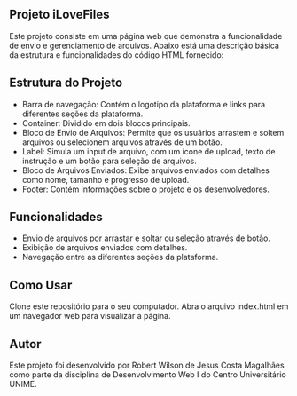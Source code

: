 ## Projeto iLoveFiles
Este projeto consiste em uma página web que demonstra a funcionalidade de envio e gerenciamento de arquivos. Abaixo está uma descrição básica da estrutura e funcionalidades do código HTML fornecido:

## Estrutura do Projeto
- Barra de navegação: Contém o logotipo da plataforma e links para diferentes seções da plataforma.
- Container: Dividido em dois blocos principais.
- Bloco de Envio de Arquivos: Permite que os usuários arrastem e soltem arquivos ou selecionem arquivos através de um botão.
- Label: Simula um input de arquivo, com um ícone de upload, texto de instrução e um botão para seleção de arquivos.
- Bloco de Arquivos Enviados: Exibe arquivos enviados com detalhes como nome, tamanho e progresso de upload.
- Footer: Contém informações sobre o projeto e os desenvolvedores.
## Funcionalidades
- Envio de arquivos por arrastar e soltar ou seleção através de botão.
- Exibição de arquivos enviados com detalhes.
- Navegação entre as diferentes seções da plataforma.
## Como Usar
Clone este repositório para o seu computador.
Abra o arquivo index.html em um navegador web para visualizar a página.
## Autor
Este projeto foi desenvolvido por Robert Wilson de Jesus Costa Magalhães como parte da disciplina de Desenvolvimento Web I do Centro Universitário UNIME.

